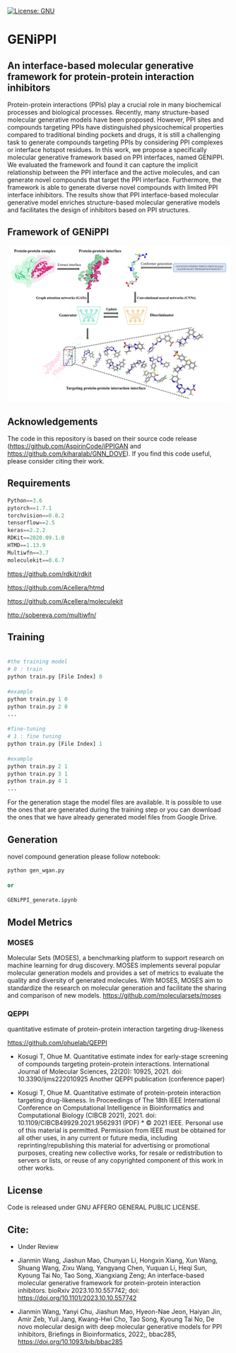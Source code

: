 [![License: GNU](https://img.shields.io/badge/License-GNU-yellow)](https://github.com/AspirinCode/GENiPPI)

# GENiPPI
## An interface-based molecular generative framework for protein-protein interaction inhibitors
Protein-protein interactions (PPIs) play a crucial role in many biochemical processes and biological processes. Recently, many structure-based molecular generative models have been proposed. However, PPI sites and compounds targeting PPIs have distinguished physicochemical properties compared to traditional binding pockets and drugs, it is still a challenging task to generate compounds targeting PPIs by considering PPI complexes or interface hotspot residues. In this work, we propose a specifically molecular generative framework based on PPI interfaces, named GENiPPI. We evaluated the framework and found it can capture the implicit relationship between the PPI interface and the active molecules, and can generate novel compounds that target the PPI interface. Furthermore, the framework is able to generate diverse novel compounds with limited PPI interface inhibitors. The results show that PPI interface-based molecular generative model enriches structure-based molecular generative models and facilitates the design of inhibitors based on PPI structures.


## Framework of GENiPPI
![Model Architecture of GENiPPI](https://github.com/AspirinCode/GENiPPI/blob/latest_branch/figure/GENiPPI_framework.jpg)


## Acknowledgements
The code in this repository is based on their source code release (https://github.com/AspirinCode/iPPIGAN and https://github.com/kiharalab/GNN_DOVE). If you find this code useful, please consider citing their work.

## Requirements
```python
Python==3.6
pytorch==1.7.1
torchvision==0.8.2
tensorflow==2.5
keras==2.2.2
RDKit==2020.09.1.0
HTMD==1.13.9
Multiwfn==3.7
moleculekit==0.6.7
```

https://github.com/rdkit/rdkit

https://github.com/Acellera/htmd

https://github.com/Acellera/moleculekit

http://sobereva.com/multiwfn/


## Training


```python

#the training model
# 0 : train
python train.py [File Index] 0

#example
python train.py 1 0
python train.py 2 0
...

#fine-tuning
# 1 : fine tuning
python train.py [File Index] 1

#example
python train.py 2 1
python train.py 3 1
python train.py 4 1
...
```

For the generation stage the model files are available. It is possible to use the ones that are generated during the training step or you can download the ones that we have already generated model files from Google Drive. 



## Generation
novel compound generation please follow notebook:

```python
python gen_wgan.py

or

GENiPPI_generate.ipynb
```

## Model Metrics
### MOSES
Molecular Sets (MOSES), a benchmarking platform to support research on machine learning for drug discovery. MOSES implements several popular molecular generation models and provides a set of metrics to evaluate the quality and diversity of generated molecules. With MOSES, MOSES aim to standardize the research on molecular generation and facilitate the sharing and comparison of new models.
https://github.com/molecularsets/moses


### QEPPI
quantitative estimate of protein-protein interaction targeting drug-likeness

https://github.com/ohuelab/QEPPI

*  Kosugi T, Ohue M. Quantitative estimate index for early-stage screening of compounds targeting protein-protein interactions. International Journal of Molecular Sciences, 22(20): 10925, 2021. doi: 10.3390/ijms222010925
Another QEPPI publication (conference paper)

*  Kosugi T, Ohue M. Quantitative estimate of protein-protein interaction targeting drug-likeness. In Proceedings of The 18th IEEE International Conference on Computational Intelligence in Bioinformatics and Computational Biology (CIBCB 2021), 2021. doi: 10.1109/CIBCB49929.2021.9562931 (PDF) * © 2021 IEEE. Personal use of this material is permitted. Permission from IEEE must be obtained for all other uses, in any current or future media, including reprinting/republishing this material for advertising or promotional purposes, creating new collective works, for resale or redistribution to servers or lists, or reuse of any copyrighted component of this work in other works.

## License
Code is released under GNU AFFERO GENERAL PUBLIC LICENSE.


## Cite:

*  Under Review

*  Jianmin Wang, Jiashun Mao, Chunyan Li, Hongxin Xiang, Xun Wang, Shuang Wang, Zixu Wang, Yangyang Chen, Yuquan Li, Heqi Sun, Kyoung Tai No, Tao Song, Xiangxiang Zeng; An interface-based molecular generative framework for protein-protein interaction inhibitors. bioRxiv 2023.10.10.557742; doi: https://doi.org/10.1101/2023.10.10.557742

*  Jianmin Wang, Yanyi Chu, Jiashun Mao, Hyeon-Nae Jeon, Haiyan Jin, Amir Zeb, Yuil Jang, Kwang-Hwi Cho, Tao Song, Kyoung Tai No, De novo molecular design with deep molecular generative models for PPI inhibitors, Briefings in Bioinformatics, 2022;, bbac285, https://doi.org/10.1093/bib/bbac285

